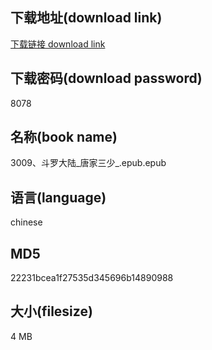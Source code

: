 ## 下载地址(download link)
[下载链接 download link](https://voluble-croquembouche-d321dc.netlify.app/?s=3009%E3%80%81%E6%96%97%E7%BD%97%E5%A4%A7%E9%99%86_%E5%94%90%E5%AE%B6%E4%B8%89%E5%B0%91_.epub)

## 下载密码(download password)
8078

## 名称(book name)
3009、斗罗大陆_唐家三少_.epub.epub

## 语言(language)
chinese

## MD5
22231bcea1f27535d345696b14890988

## 大小(filesize)
4 MB
